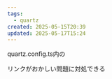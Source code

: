 ```yaml
---
tags:
  - quartz
created: 2025-05-15T20:39
updated: 2025-05-17T15:24
---
```

quartz.config.ts内の

リンクがおかしい問題に対処できる
